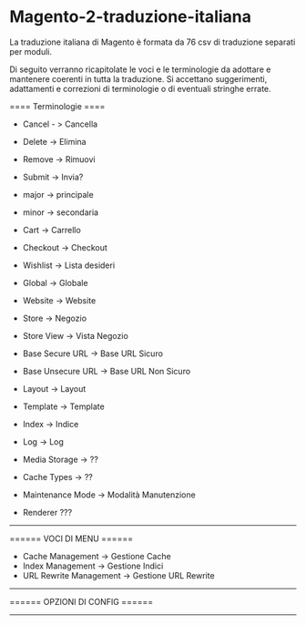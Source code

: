 Magento-2-traduzione-italiana
=============================

La traduzione italiana di Magento è formata da 76 csv di traduzione separati per moduli.

Di seguito verranno ricapitolate le voci e le terminologie da adottare e mantenere coerenti in tutta la traduzione.
Si accettano suggerimenti, adattamenti e correzioni di terminologie o di eventuali stringhe errate.


====  Terminologie ====


- Cancel - > Cancella 
- Delete -> Elimina
- Remove -> Rimuovi
- Submit -> Invia?
- major -> principale
- minor -> secondaria

- Cart -> Carrello
- Checkout -> Checkout
- Wishlist -> Lista desideri

- Global -> Globale
- Website -> Website
- Store -> Negozio
- Store View -> Vista Negozio
- Base Secure URL -> Base URL Sicuro
- Base Unsecure URL -> Base URL Non Sicuro
- Layout -> Layout
- Template -> Template
- Index -> Indice
- Log -> Log
- Media Storage -> ??
- Cache Types -> ??
- Maintenance Mode -> Modalità Manutenzione
- Renderer ???


____________________________


====== VOCI DI MENU ====== 

- Cache Management -> Gestione Cache
- Index Management -> Gestione Indici
- URL Rewrite Management -> Gestione URL Rewrite
____________________________




====== OPZIONI DI CONFIG ====== 




____________________________
